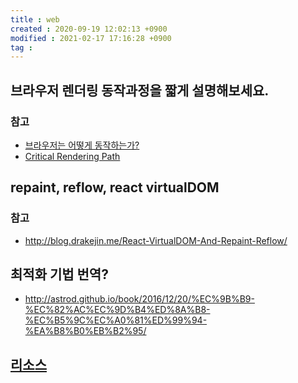 ```yaml
---
title : web
created : 2020-09-19 12:02:13 +0900
modified : 2021-02-17 17:16:28 +0900
tag : 
---
```

## 브라우저 렌더링 동작과정을 짧게 설명해보세요.

### 참고

-   [브라우저는 어떻게 동작하는가?](https://d2.naver.com/helloworld/59361)
-   [Critical Rendering Path](https://developers.google.com/web/fundamentals/performance/critical-rendering-path)

## repaint, reflow, react virtualDOM

### 참고

-   http://blog.drakejin.me/React-VirtualDOM-And-Repaint-Reflow/

## 최적화 기법 번역?

-   http://astrod.github.io/book/2016/12/20/%EC%9B%B9-%EC%82%AC%EC%9D%B4%ED%8A%B8-%EC%B5%9C%EC%A0%81%ED%99%94-%EA%B8%B0%EB%B2%95/

## [리소스](리소스.md)
